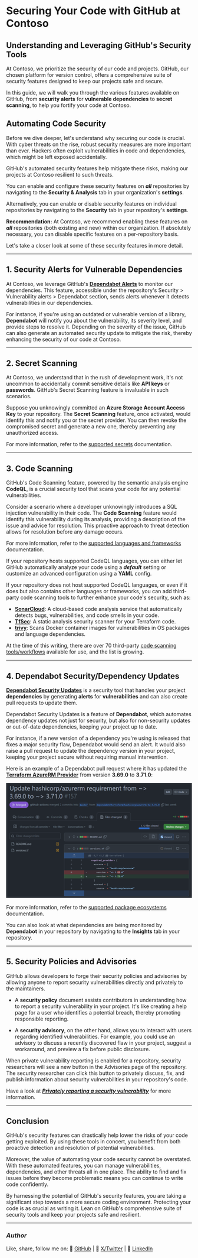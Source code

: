 # Securing Your Code with GitHub at Contoso

## Understanding and Leveraging GitHub's Security Tools

At Contoso, we prioritize the security of our code and projects. GitHub, our chosen platform for version control, offers a comprehensive suite of security features designed to keep our projects safe and secure.

In this guide, we will walk you through the various features available on GitHub, from **security alerts** for **vulnerable dependencies** to **secret scanning**, to help you fortify your code at Contoso.

## Automating Code Security

Before we dive deeper, let's understand why securing our code is crucial. With cyber threats on the rise, robust security measures are more important than ever. Hackers often exploit vulnerabilities in code and dependencies, which might be left exposed accidentally.

GitHub's automated security features help mitigate these risks, making our projects at Contoso resilient to such threats.

You can enable and configure these security features on **_all_** repositories by navigating to the **Security & Analysis** tab in your organization's **settings**.

Alternatively, you can enable or disable security features on individual repositories by navigating to the **Security** tab in your repository's **settings**.

**Recommendation:** At Contoso, we recommend enabling these features on **_all_** repositories (both existing and new) within our organization. If absolutely necessary, you can disable specific features on a per-repository basis.

Let's take a closer look at some of these security features in more detail.

---

## 1. Security Alerts for Vulnerable Dependencies

At Contoso, we leverage GitHub's **[Dependabot Alerts](https://docs.github.com/en/code-security/dependabot/dependabot-alerts/about-dependabot-alerts?wt.mc_id=DT-MVP-5004771)** to monitor our dependencies. This feature, accessible under the repository's Security > Vulnerability alerts > Dependabot section, sends alerts whenever it detects vulnerabilities in our dependencies.

For instance, if you're using an outdated or vulnerable version of a library, **Dependabot** will notify you about the vulnerability, its severity level, and provide steps to resolve it. Depending on the severity of the issue, GitHub can also generate an automated security update to mitigate the risk, thereby enhancing the security of our code at Contoso.

---

## 2. Secret Scanning

At Contoso, we understand that in the rush of development work, it's not uncommon to accidentally commit sensitive details like **API keys** or **passwords**. GitHub's Secret Scanning feature is invaluable in such scenarios.

Suppose you unknowingly committed an **Azure Storage Account Access Key** to your repository. The **Secret Scanning** feature, once activated, would identify this and notify you or the secret provider. You can then revoke the compromised secret and generate a new one, thereby preventing any unauthorized access.

For more information, refer to the [supported secrets](https://docs.github.com/en/code-security/secret-scanning/secret-scanning-patterns#supported-secrets?wt.mc_id=DT-MVP-5004771) documentation.

---

## 3. Code Scanning

GitHub's Code Scanning feature, powered by the semantic analysis engine **CodeQL**, is a crucial security tool that scans your code for any potential vulnerabilities.

Consider a scenario where a developer unknowingly introduces a SQL injection vulnerability in their code. The **Code Scanning** feature would identify this vulnerability during its analysis, providing a description of the issue and advice for resolution. This proactive approach to threat detection allows for resolution before any damage occurs.

For more information, refer to the [supported languages and frameworks](https://docs.github.com/en/code-security/code-scanning/introduction-to-code-scanning/about-code-scanning-with-codeql#about-codeql?wt.mc_id=DT-MVP-5004771) documentation.

If your repository hosts supported CodeQL languages, you can either let GitHub automatically analyze your code using a **_default_** setting or customize an advanced configuration using a **YAML** config.

If your repository does not host supported CodeQL languages, or even if it does but also contains other languages or frameworks, you can add third-party code scanning tools to further enhance your code's security, such as:

- **[SonarCloud](https://github.com/Pwd9000-ML/terraform-azurerm-nsg-administration/actions/new?category=security&query=code+scanning)**: A cloud-based code analysis service that automatically detects bugs, vulnerabilities, and code smells in your code.
- **[TfSec](https://github.com/Pwd9000-ML/terraform-azurerm-nsg-administration/actions/new?category=security&query=code+scanning)**: A static analysis security scanner for your Terraform code.
- **[trivy](https://github.com/Pwd9000-ML/terraform-azurerm-nsg-administration/actions/new?category=security&query=code+scanning)**: Scans Docker container images for vulnerabilities in OS packages and language dependencies.

At the time of this writing, there are over 70 third-party [code scanning tools/workflows](https://github.com/Pwd9000-ML/terraform-azurerm-nsg-administration/actions/new?category=security&query=code+scanning) available for use, and the list is growing.

---

## 4. Dependabot Security/Dependency Updates

**[Dependabot Security Updates](https://docs.github.com/en/code-security/dependabot/dependabot-security-updates/about-dependabot-security-updates?wt.mc_id=DT-MVP-5004771)** is a security tool that handles your project **dependencies** by generating **alerts** for **vulnerabilities** and can also create pull requests to update them.

Dependabot Security Updates is a feature of **Dependabot**, which automates dependency updates not just for security, but also for non-security updates or out-of-date dependencies, keeping your project up to date.

For instance, if a new version of a dependency you're using is released that fixes a major security flaw, Dependabot would send an alert. It would also raise a pull request to update the dependency version in your project, keeping your project secure without requiring manual intervention.

Here is an example of a Dependabot pull request where it has updated the **[Terraform AzureRM Provider](https://github.com/hashicorp/terraform-provider-azurerm/releases)** from version **3.69.0** to **3.71.0**:

![image.png](https://raw.githubusercontent.com/Pwd9000-ML/blog-devto/main/posts/2023/GitHub-Code-Security/assets/dependabot.png)

For more information, refer to the [supported package ecosystems](https://docs.github.com/en/code-security/dependabot/dependabot-version-updates/configuration-options-for-the-dependabot.yml-file#package-ecosystem?wt.mc_id=DT-MVP-5004771) documentation.

You can also look at what dependencies are being monitored by **Dependabot** in your repository by navigating to the **Insights** tab in your repository.

---

## 5. Security Policies and Advisories

GitHub allows developers to forge their security policies and advisories by allowing anyone to report security vulnerabilities directly and privately to the maintainers.

- A **security policy** document assists contributors in understanding how to report a security vulnerability in your project. It's like creating a help page for a user who identifies a potential breach, thereby promoting responsible reporting.

- A **security advisory**, on the other hand, allows you to interact with users regarding identified vulnerabilities. For example, you could use an advisory to discuss a recently discovered flaw in your project, suggest a workaround, and preview a fix before public disclosure.

When private vulnerability reporting is enabled for a repository, security researchers will see a new button in the Advisories page of the repository. The security researcher can click this button to privately discuss, fix, and publish information about security vulnerabilities in your repository's code.

Have a look at **_[Privately reporting a security vulnerability](https://docs.github.com/en/code-security/security-advisories/guidance-on-reporting-and-writing-information-about-vulnerabilities/privately-reporting-a-security-vulnerability?wt.mc_id=DT-MVP-5004771)_** for more information.

---

## Conclusion

GitHub's security features can drastically help lower the risks of your code getting exploited. By using these tools in concert, you benefit from both proactive detection and resolution of potential vulnerabilities.

Moreover, the value of automating your code security cannot be overstated. With these automated features, you can manage vulnerabilities, dependencies, and other threats all in one place. The ability to find and fix issues before they become problematic means you can continue to write code confidently.

By harnessing the potential of GitHub's security features, you are taking a significant step towards a more secure coding environment. Protecting your code is as crucial as writing it. Lean on GitHub's comprehensive suite of security tools and keep your projects safe and resilient.  

---

### _Author_

Like, share, follow me on: :octopus: [GitHub](https://github.com/Pwd9000-ML) | :penguin: [X/Twitter](https://x.com/pwd9000) | :space_invader: [LinkedIn](https://www.linkedin.com/in/marcel-l-61b0a96b/)
